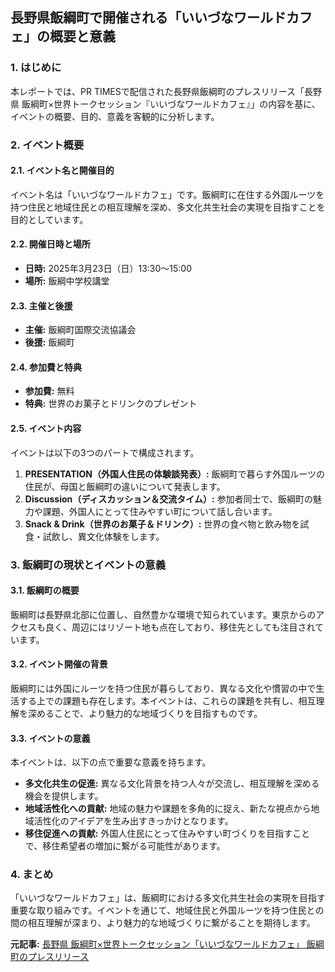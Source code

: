 ## 長野県飯綱町で開催される「いいづなワールドカフェ」の概要と意義

### 1. はじめに

本レポートでは、PR TIMESで配信された長野県飯綱町のプレスリリース「長野県 飯綱町×世界トークセッション『いいづなワールドカフェ』」の内容を基に、イベントの概要、目的、意義を客観的に分析します。

### 2. イベント概要

#### 2.1. イベント名と開催目的

イベント名は「いいづなワールドカフェ」です。飯綱町に在住する外国ルーツを持つ住民と地域住民との相互理解を深め、多文化共生社会の実現を目指すことを目的としています。

#### 2.2. 開催日時と場所

* **日時:** 2025年3月23日（日）13:30～15:00
* **場所:** 飯綱中学校講堂

#### 2.3. 主催と後援

* **主催:** 飯綱町国際交流協議会
* **後援:** 飯綱町

#### 2.4. 参加費と特典

* **参加費:** 無料
* **特典:** 世界のお菓子とドリンクのプレゼント

#### 2.5. イベント内容

イベントは以下の3つのパートで構成されます。

1. **PRESENTATION（外国人住民の体験談発表）:** 飯綱町で暮らす外国ルーツの住民が、母国と飯綱町の違いについて発表します。
2. **Discussion（ディスカッション＆交流タイム）:** 参加者同士で、飯綱町の魅力や課題、外国人にとって住みやすい町について話し合います。
3. **Snack & Drink（世界のお菓子＆ドリンク）:** 世界の食べ物と飲み物を試食・試飲し、異文化体験をします。

### 3. 飯綱町の現状とイベントの意義

#### 3.1. 飯綱町の概要

飯綱町は長野県北部に位置し、自然豊かな環境で知られています。東京からのアクセスも良く、周辺にはリゾート地も点在しており、移住先としても注目されています。

#### 3.2. イベント開催の背景

飯綱町には外国にルーツを持つ住民が暮らしており、異なる文化や慣習の中で生活する上での課題も存在します。本イベントは、これらの課題を共有し、相互理解を深めることで、より魅力的な地域づくりを目指すものです。

#### 3.3. イベントの意義

本イベントは、以下の点で重要な意義を持ちます。

* **多文化共生の促進:** 異なる文化背景を持つ人々が交流し、相互理解を深める機会を提供します。
* **地域活性化への貢献:** 地域の魅力や課題を多角的に捉え、新たな視点から地域活性化のアイデアを生み出すきっかけとなります。
* **移住促進への貢献:** 外国人住民にとって住みやすい町づくりを目指すことで、移住希望者の増加に繋がる可能性があります。

### 4. まとめ

「いいづなワールドカフェ」は、飯綱町における多文化共生社会の実現を目指す重要な取り組みです。イベントを通じて、地域住民と外国ルーツを持つ住民との間の相互理解が深まり、より魅力的な地域づくりに繋がることを期待します。


**元記事:** [長野県 飯綱町×世界トークセッション「いいづなワールドカフェ」 飯綱町のプレスリリース](https://prtimes.jp/main/html/rd/p/000000210.000076519.html)
